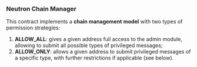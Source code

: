 ### Neutron Chain Manager

This contract implements a **chain management** **model** with two types of permission strategies:

1. **ALLOW_ALL**: gives a given address full access to the admin module, allowing to submit all possible types of privileged messages;
2. **ALLOW_ONLY**: allows a given address to submit privileged messages of a specific type, with further restrictions if applicable (see below).
